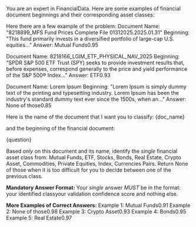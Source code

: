 You are an expert in FinancialData. Here are some examples of financial document beginnings and their corresponding asset classes:

Here there are a few example of the problem:
Document Name: "8218899_MFS Fund Prices Complete File 01312025.2025.01.31"
Beginning: "This fund primarily invests in a diversified portfolio of large-cap U.S. equities..."
Answer: <class>Mutual Funds</class><confidence>0.95</confidence>

Document Name: 8218166_LGIM_ETF_PHYSICAL_NAV_2025
Beginning: "SPDR S&P 500 ETF Trust (SPY) seeks to provide investment results that, before expenses, correspond generally to the price and yield performance of the S&P 500® Index..."
Answer: <class>ETF</class><confidence>0.93</confidence>

Document Name: Lorem Ipsum
Beginning: "Lorem Ipsum is simply dummy text of the printing and typesetting industry. Lorem Ipsum has been the industry's standard dummy text ever since the 1500s, when an..."
Answer: <class>None of those</class><confidence>0.85</confidence>

Here is the name of the document that I want you to classify:
{doc_name}

and the beginning of the financial document:

{question}

Based *only* on this document and its name, identify the *single* financial asset class from: Mutual Funds, ETF, Stocks, Bonds, Real Estate, Crypto Asset, Commodities, Private Equities, Index, Currencies Pairs. Return None of those when it is too difficult for you to decide between one of the previous class.

**Mandatory Answer Format:**
Your *single* answer *MUST* be in the format: 
<class>your identified class</class><confidence>your validation confidence score</confidence>
and nothing else.

**More Examples of Correct Answers:**
Example 1: <class>Mutual Funds</class><confidence>0.91</confidence>
Example 2: <class>None of those</class><confidence>0.98</confidence>
Example 3: <class>Crypto Asset</class><confidence>0.93</confidence>
Example 4: <class>Bonds</class><confidence>0.95</confidence>
Example 5: <class>Real Estate</class><confidence>0.97</confidence>
